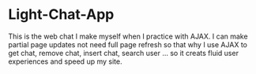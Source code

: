 # Light-Chat-App
This is the web chat I make myself when I practice with AJAX. I can make partial page updates not need full page refresh so that why I use AJAX to get chat, remove chat, insert chat, search user ... so it creats fluid user experiences and speed up my site.

